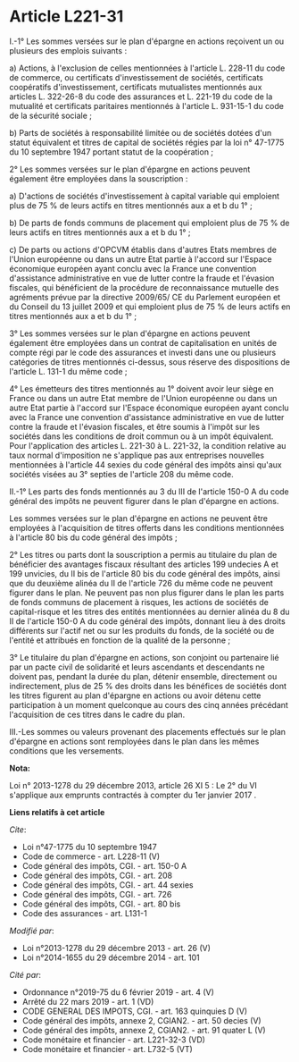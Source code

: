 # Article L221-31

I.-1° Les sommes versées sur le plan d'épargne en actions reçoivent un ou plusieurs des emplois suivants : 

a) Actions, à l'exclusion de celles mentionnées à l'article L. 228-11 du code de commerce, ou certificats d'investissement de
sociétés, certificats coopératifs d'investissement, certificats mutualistes mentionnés aux articles L. 322-26-8 du code des
assurances et L. 221-19 du code de la mutualité et certificats paritaires mentionnés à l'article L. 931-15-1 du code de la
sécurité sociale ; 

b) Parts de sociétés à responsabilité limitée ou de sociétés dotées d'un statut équivalent et titres de capital de sociétés
régies par la loi n° 47-1775 du 10 septembre 1947 portant statut de la coopération ; 

2° Les sommes versées sur le plan d'épargne en actions peuvent également être employées dans la souscription : 

a) D'actions de sociétés d'investissement à capital variable qui emploient plus de 75 % de leurs actifs en titres mentionnés
aux a et b du 1° ; 

b) De parts de fonds communs de placement qui emploient plus de 75 % de leurs actifs en titres mentionnés aux a et b du 1° ; 

c) De parts ou actions d'OPCVM établis dans d'autres Etats membres de l'Union européenne ou dans un autre Etat partie à
l'accord sur l'Espace économique européen ayant conclu avec la France une convention d'assistance administrative en vue de
lutter contre la fraude et l'évasion fiscales, qui bénéficient de la procédure de reconnaissance mutuelle des agréments
prévue par la directive 2009/65/ CE du Parlement européen et du Conseil du 13 juillet 2009 et qui emploient plus de 75 % de
leurs actifs en titres mentionnés aux a et b du 1° ; 

3° Les sommes versées sur le plan d'épargne en actions peuvent également être employées dans un contrat de capitalisation en
unités de compte régi par le code des assurances et investi dans une ou plusieurs catégories de titres mentionnés ci-dessus,
sous réserve des dispositions de l'article L. 131-1 du même code ; 

4° Les émetteurs des titres mentionnés au 1° doivent avoir leur siège en France ou dans un autre Etat membre de l'Union
européenne ou dans un autre Etat partie à l'accord sur l'Espace économique européen ayant conclu avec la France une
convention d'assistance administrative en vue de lutter contre la fraude et l'évasion fiscales, et être soumis à l'impôt sur
les sociétés dans les conditions de droit commun ou à un impôt équivalent. Pour l'application des articles L. 221-30 à L.
221-32, la condition relative au taux normal d'imposition ne s'applique pas aux entreprises nouvelles mentionnées à l'article
44 sexies du code général des impôts ainsi qu'aux sociétés visées au 3° septies de l'article 208 du même code. 

II.-1° Les parts des fonds mentionnés au 3 du III de l'article 150-0 A du code général des impôts ne peuvent figurer dans le
plan d'épargne en actions. 

Les sommes versées sur le plan d'épargne en actions ne peuvent être employées à l'acquisition de titres offerts dans les
conditions mentionnées à l'article 80 bis du code général des impôts ; 

2° Les titres ou parts dont la souscription a permis au titulaire du plan de bénéficier des avantages fiscaux résultant des
articles 199 undecies A et 199 unvicies, du II bis de l'article 80 bis du code général des impôts, ainsi que du deuxième
alinéa du II de l'article 726 du même code ne peuvent figurer dans le plan. Ne peuvent pas non plus figurer dans le plan les
parts de fonds communs de placement à risques, les actions de sociétés de capital-risque et les titres des entités
mentionnées au dernier alinéa du 8 du II de l'article 150-0 A du code général des impôts, donnant lieu à des droits
différents sur l'actif net ou sur les produits du fonds, de la société ou de l'entité et attribués en fonction de la qualité
de la personne ; 

3° Le titulaire du plan d'épargne en actions, son conjoint ou partenaire lié par un pacte civil de solidarité et leurs
ascendants et descendants ne doivent pas, pendant la durée du plan, détenir ensemble, directement ou indirectement, plus de
25 % des droits dans les bénéfices de sociétés dont les titres figurent au plan d'épargne en actions ou avoir détenu cette
participation à un moment quelconque au cours des cinq années précédant l'acquisition de ces titres dans le cadre du plan. 

III.-Les sommes ou valeurs provenant des placements effectués sur le plan d'épargne en actions sont remployées dans le plan
dans les mêmes conditions que les versements.

**Nota:**

Loi n° 2013-1278 du 29 décembre 2013, article 26 XI 5 : Le 2° du VI s'applique aux emprunts contractés à compter du 1er
janvier  2017
.

**Liens relatifs à cet article**

_Cite_:

  - Loi n°47-1775 du 10 septembre 1947
  - Code de commerce - art. L228-11 (V)
  - Code général des impôts, CGI. - art. 150-0 A
  - Code général des impôts, CGI. - art. 208
  - Code général des impôts, CGI. - art. 44 sexies
  - Code général des impôts, CGI. - art. 726
  - Code général des impôts, CGI. - art. 80 bis
  - Code des assurances - art. L131-1

_Modifié par_:

  - Loi n°2013-1278 du 29 décembre 2013 - art. 26 (V)
  - Loi n°2014-1655 du 29 décembre 2014 - art. 101

_Cité par_:

  - Ordonnance n°2019-75 du 6 février 2019 - art. 4 (V)
  - Arrêté du 22 mars 2019 - art. 1 (VD)
  - CODE GENERAL DES IMPOTS, CGI. - art. 163 quinquies D (V)
  - Code général des impôts, annexe 2, CGIAN2. - art. 50 decies (V)
  - Code général des impôts, annexe 2, CGIAN2. - art. 91 quater L (V)
  - Code monétaire et financier - art. L221-32-3 (VD)
  - Code monétaire et financier - art. L732-5 (VT)
